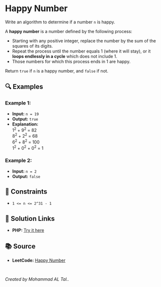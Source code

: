 # Happy Number

Write an algorithm to determine if a number `n` is happy.

A **happy number** is a number defined by the following process:

- Starting with any positive integer, replace the number by the sum of the squares of its digits. 
- Repeat the process until the number equals 1 (where it will stay), or it **loops endlessly in a cycle** which does not include 1. 
- Those numbers for which this process ends in 1 are happy.

Return `true` if `n` is a happy number, and `false` if not.

## 🔍 Examples

### Example 1:
- **Input:** `n = 19`
- **Output:** `true`
- **Explanation:**  
  1<sup>2</sup> + 9<sup>2</sup> = 82  
  8<sup>2</sup> + 2<sup>2</sup> = 68  
  6<sup>2</sup> + 8<sup>2</sup> = 100  
  1<sup>2</sup> + 0<sup>2</sup> + 0<sup>2</sup> = 1

### Example 2:
- **Input:** `n = 2`
- **Output:** `false`



## 📝 Constraints
- `1 <= n <= 2^31 - 1`

## 🔗 Solution Links

- **PHP:** [Try it here](https://www.programiz.com/online-compiler/18tR4M0ZRDwoS)


## 📚 Source
- **LeetCode:** [Happy Number](https://leetcode.com/problems/happy-number)

<br>

*Created by Mohammad AL Tal..*
